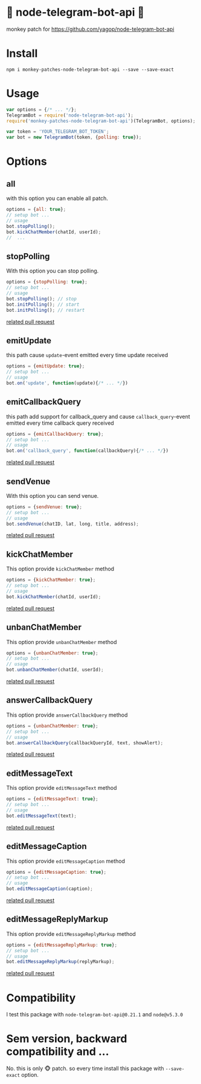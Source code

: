 # :see_no_evil: node-telegram-bot-api :hear_no_evil:
monkey patch for https://github.com/yagop/node-telegram-bot-api

# Install

```
npm i monkey-patches-node-telegram-bot-api --save --save-exact
```

# Usage

```js
var options = {/* ... */};
TelegramBot = require('node-telegram-bot-api');
require('monkey-patches-node-telegram-bot-api')(TelegramBot, options);

var token = 'YOUR_TELEGRAM_BOT_TOKEN';
var bot = new TelegramBot(token, {polling: true});
```

# Options
## all
with this option you can enable all patch.
```js
options = {all: true};
// setup bot ... 
// usage
bot.stopPolling();
bot.kickChatMember(chatId, userId);
//  ...
```

## stopPolling
With this option you can stop polling. 
```js 
options = {stopPolling: true};
// setup bot ... 
// usage
bot.stopPolling(); // stop
bot.initPolling(); // start
bot.initPolling(); // restart
```

[related pull request](https://github.com/yagop/node-telegram-bot-api/pull/51)

 
## emitUpdate
this path cause `update`-event emitted every time update received 
```js 
options = {emitUpdate: true};
// setup bot ... 
// usage
bot.on('update', function(update){/* ... */})
```


## emitCallbackQuery
this path add support for callback_query and cause `callback_query`-event emitted every time callback query received
```js 
options = {emitCallbackQuery: true};
// setup bot ... 
// usage
bot.on('callback_query', function(callbackQuery){/* ... */})
```

[related pull request](https://github.com/yagop/node-telegram-bot-api/pull/118)


## sendVenue
With this option you can send venue. 
```js 
options = {sendVenue: true};
// setup bot ... 
// usage
bot.sendVenue(chatID, lat, long, title, address);
```

[related pull request](https://github.com/yagop/node-telegram-bot-api/pull/121)


## kickChatMember
This option provide `kickChatMember` method
```js
options = {kickChatMember: true};
// setup bot ...
// usage
bot.kickChatMember(chatId, userId);
```
[related pull request](https://github.com/yagop/node-telegram-bot-api/pull/102)


## unbanChatMember
This option provide `unbanChatMember` method
```js
options = {unbanChatMember: true};
// setup bot ...
// usage
bot.unbanChatMember(chatId, userId);
```
[related pull request](https://github.com/yagop/node-telegram-bot-api/pull/102)

## answerCallbackQuery
This option provide `answerCallbackQuery` method
```js
options = {unbanChatMember: true};
// setup bot ...
// usage
bot.answerCallbackQuery(callbackQueryId, text, showAlert);
```
[related pull request](https://github.com/yagop/node-telegram-bot-api/pull/102)


## editMessageText
This option provide `editMessageText` method
```js
options = {editMessageText: true};
// setup bot ...
// usage
bot.editMessageText(text);
```
[related pull request](https://github.com/yagop/node-telegram-bot-api/pull/102)


## editMessageCaption
This option provide `editMessageCaption` method
```js
options = {editMessageCaption: true};
// setup bot ...
// usage
bot.editMessageCaption(caption);
```
[related pull request](https://github.com/yagop/node-telegram-bot-api/pull/102)


## editMessageReplyMarkup
This option provide `editMessageReplyMarkup` method
```js
options = {editMessageReplyMarkup: true};
// setup bot ...
// usage
bot.editMessageReplyMarkup(replyMarkup);
```
[related pull request](https://github.com/yagop/node-telegram-bot-api/pull/102)



# Compatibility

I test this package with `node-telegram-bot-api@0.21.1` and `node@v5.3.0`

# Sem version, backward compatibility and ...
No. this is only :monkey_face: patch. so every time install this package with `--save-exact` option.